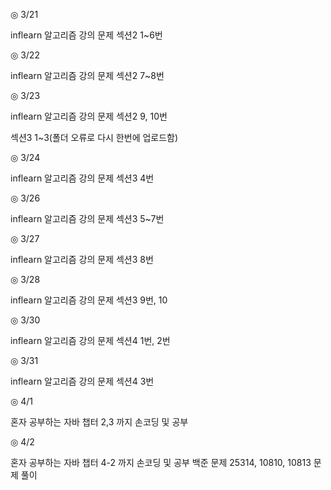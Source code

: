 ◎ 3/21

inflearn 알고리즘 강의 문제 섹션2 1~6번


◎ 3/22

inflearn 알고리즘 강의 문제 섹션2 7~8번


◎ 3/23

inflearn 알고리즘 강의 문제 섹션2 9, 10번

섹션3 1~3(폴더 오류로 다시 한번에 업로드함)


◎ 3/24

inflearn 알고리즘 강의 문제 섹션3 4번


◎ 3/26

inflearn 알고리즘 강의 문제 섹션3 5~7번


◎ 3/27

inflearn 알고리즘 강의 문제 섹션3 8번


◎ 3/28

inflearn 알고리즘 강의 문제 섹션3 9번, 10


◎ 3/30

inflearn 알고리즘 강의 문제 섹션4 1번, 2번


◎ 3/31

inflearn 알고리즘 강의 문제 섹션4 3번

◎ 4/1

혼자 공부하는 자바 챕터 2,3 까지 손코딩 및 공부

◎ 4/2

혼자 공부하는 자바 챕터 4-2 까지 손코딩 및 공부
백준 문제 25314, 10810, 10813 문제 풀이
